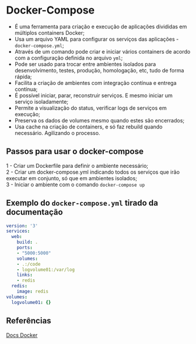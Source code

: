 # Docker-Compose  

- É uma ferramenta para criação e execução de aplicações divididas em múltiplos containers Docker;   
- Usa um arquivo YAML para configurar os serviços das aplicações - `docker-compose.yml`;  
- Através de um comando pode criar e iniciar vários containers de acordo com a configuração definida no arquivo `yml`;  
- Pode ser usado para trocar entre ambientes isolados para desenvolvimento, testes, produção, homologação, etc, tudo de forma rápida;  
- Facilita a criação de ambientes com integração contínua e entrega contínua;  
- É possível iniciar, parar, reconstruir serviços. E mesmo iniciar um serviço isoladamente;  
- Permite a visualização do status, verificar logs de serviços em execução;  
- Preserva os dados de volumes mesmo quando estes são encerrados;  
- Usa cache na criação de containers, e só faz rebuild quando necessário. Agilizando o processo.  

## Passos para usar o docker-compose  

1 - Criar um Dockerfile para definir o ambiente necessário;  
2 - Criar um docker-compose.yml indicando todos os serviços que irão executar em conjunto, só que em ambientes isolados;  
3 - Iniciar o ambiente com o comando `docker-compose up`


## Exemplo do `docker-compose.yml` tirado da documentação  

```yaml
version: '3'
services:
  web:
    build: .
    ports:
    - "5000:5000"
    volumes:
    - .:/code
    - logvolume01:/var/log
    links:
    - redis
  redis:
    image: redis
volumes:
  logvolume01: {}
```

## Referências  

[Docs Docker](https://docs.docker.com/compose/overview/)    
